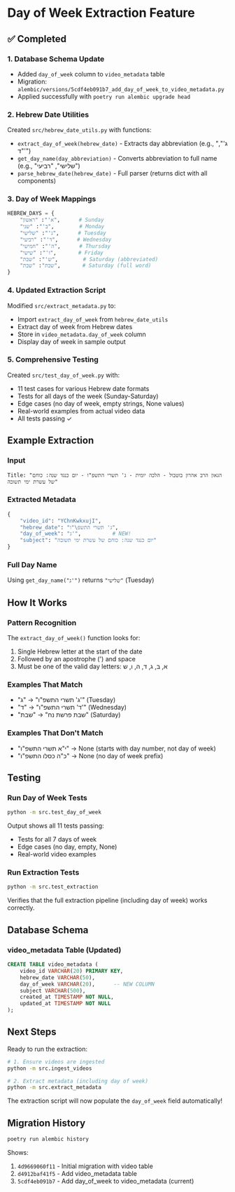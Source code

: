 # Day of Week Extraction Feature

## ✅ Completed

### 1. Database Schema Update
- Added `day_of_week` column to `video_metadata` table
- Migration: `alembic/versions/5cdf4eb091b7_add_day_of_week_to_video_metadata.py`
- Applied successfully with `poetry run alembic upgrade head`

### 2. Hebrew Date Utilities
Created `src/hebrew_date_utils.py` with functions:
- `extract_day_of_week(hebrew_date)` - Extracts day abbreviation (e.g., "ג'", "ד'")
- `get_day_name(day_abbreviation)` - Converts abbreviation to full name (e.g., "שלישי", "רביעי")
- `parse_hebrew_date(hebrew_date)` - Full parser (returns dict with all components)

### 3. Day of Week Mappings
```python
HEBREW_DAYS = {
    "א'": "ראשון",      # Sunday
    "ב'": "שני",        # Monday
    "ג'": "שלישי",      # Tuesday
    "ד'": "רביעי",      # Wednesday
    "ה'": "חמישי",      # Thursday
    "ו'": "שישי",       # Friday
    "ש'": "שבת",        # Saturday (abbreviated)
    "שבת": "שבת",       # Saturday (full word)
}
```

### 4. Updated Extraction Script
Modified `src/extract_metadata.py` to:
- Import `extract_day_of_week` from `hebrew_date_utils`
- Extract day of week from Hebrew dates
- Store in `video_metadata.day_of_week` column
- Display day of week in sample output

### 5. Comprehensive Testing
Created `src/test_day_of_week.py` with:
- 11 test cases for various Hebrew date formats
- Tests for all days of the week (Sunday-Saturday)
- Edge cases (no day of week, empty strings, None values)
- Real-world examples from actual video data
- All tests passing ✓

## Example Extraction

### Input
```
Title: "הגאון הרב אהרון בוטבול - הלכה יומית - ג' תשרי התשפ"ו - יום כנגד שנה: כוחם של עשרת ימי תשובה"
```

### Extracted Metadata
```python
{
    "video_id": "YChnKwkxujI",
    "hebrew_date": "ג' תשרי התשפ\"ו",
    "day_of_week": "ג'",          # NEW!
    "subject": "יום כנגד שנה: כוחם של עשרת ימי תשובה"
}
```

### Full Day Name
Using `get_day_name("ג'")` returns `"שלישי"` (Tuesday)

## How It Works

### Pattern Recognition
The `extract_day_of_week()` function looks for:
1. Single Hebrew letter at the start of the date
2. Followed by an apostrophe (') and space
3. Must be one of the valid day letters: א, ב, ג, ד, ה, ו, ש

### Examples That Match
- "ג' תשרי התשפ\"ו" → "ג'" (Tuesday)
- "ד' תשרי התשפ\"ו" → "ד'" (Wednesday)
- "שבת פרשת נח" → "שבת" (Saturday)

### Examples That Don't Match
- "י\"א תשרי התשפ\"ו" → None (starts with day number, not day of week)
- "כ\"ה כסלו התשפ\"ו" → None (no day of week prefix)

## Testing

### Run Day of Week Tests
```bash
python -m src.test_day_of_week
```

Output shows all 11 tests passing:
- Tests for all 7 days of week
- Edge cases (no day, empty, None)
- Real-world video examples

### Run Extraction Tests
```bash
python -m src.test_extraction
```

Verifies that the full extraction pipeline (including day of week) works correctly.

## Database Schema

### video_metadata Table (Updated)
```sql
CREATE TABLE video_metadata (
    video_id VARCHAR(20) PRIMARY KEY,
    hebrew_date VARCHAR(50),
    day_of_week VARCHAR(20),      -- NEW COLUMN
    subject VARCHAR(500),
    created_at TIMESTAMP NOT NULL,
    updated_at TIMESTAMP NOT NULL
);
```

## Next Steps

Ready to run the extraction:
```bash
# 1. Ensure videos are ingested
python -m src.ingest_videos

# 2. Extract metadata (including day of week)
python -m src.extract_metadata
```

The extraction script will now populate the `day_of_week` field automatically!

## Migration History

```bash
poetry run alembic history
```

Shows:
1. `4d9669060f11` - Initial migration with video table
2. `d4912baf41f5` - Add video_metadata table
3. `5cdf4eb091b7` - Add day_of_week to video_metadata (current)
